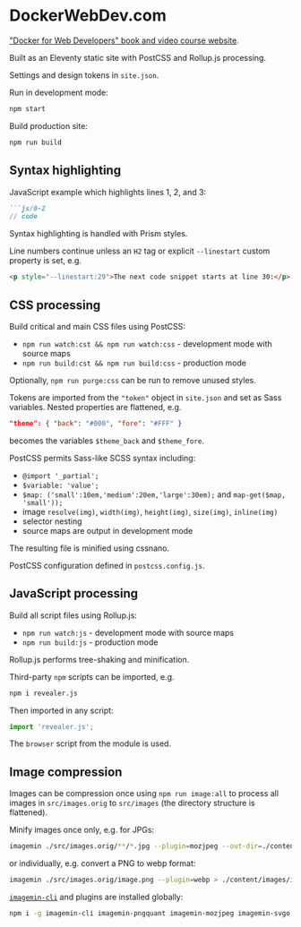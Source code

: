 # DockerWebDev.com

["Docker for Web Developers" book and video course website](https://dockerwebdev.com/).

Built as an Eleventy static site with PostCSS and Rollup.js processing.

Settings and design tokens in `site.json`.

Run in development mode:

```sh
npm start
```

Build production site:

```sh
npm run build
```

## Syntax highlighting

JavaScript example which highlights lines 1, 2, and 3:

```md
```js/0-2
// code
```

Syntax highlighting is handled with Prism styles.

Line numbers continue unless an `H2` tag or explicit `--linestart` custom property is set, e.g.

```html
<p style="--linestart:29">The next code snippet starts at line 30:</p>
```


## CSS processing

Build critical and main CSS files using PostCSS:

* `npm run watch:cst && npm run watch:css` - development mode with source maps
* `npm run build:cst && npm run build:css` - production mode

Optionally, `npm run purge:css` can be run to remove unused styles.

Tokens are imported from the `"token"` object in `site.json` and set as Sass variables. Nested properties are flattened, e.g.

```json
"theme": { "back": "#000", "fore": "#FFF" }
```

becomes the variables `$theme_back` and `$theme_fore`.

PostCSS permits Sass-like SCSS syntax including:

* `@import '_partial';`
* `$variable: 'value';`
* `$map: ('small':10em,'medium':20em,'large':30em);` and `map-get($map, 'small'));`
* image `resolve(img)`, `width(img)`, `height(img)`, `size(img)`, `inline(img)`
* selector nesting
* source maps are output in development mode

The resulting file is minified using cssnano.

PostCSS configuration defined in `postcss.config.js`.


## JavaScript processing

Build all script files using Rollup.js:

* `npm run watch:js` - development mode with source maps
* `npm run build:js` - production mode

Rollup.js performs tree-shaking and minification.

Third-party `npm` scripts can be imported, e.g.

```sh
npm i revealer.js
```

Then imported in any script:

```js
import 'revealer.js';
```

The `browser` script from the module is used.


## Image compression

Images can be compression once using `npm run image:all` to process all images in `src/images.orig` to `src/images` (the directory structure is flattened).

Minify images once only, e.g. for JPGs:

```sh
imagemin ./src/images.orig/**/*.jpg --plugin=mozjpeg --out-dir=./content/images
```

or individually, e.g. convert a PNG to webp format:

```sh
imagemin ./src/images.orig/image.png --plugin=webp > ./content/images/image.webp
```

[`imagemin-cli`](https://www.npmjs.com/package/imagemin-cli) and plugins are installed globally:

```sh
npm i -g imagemin-cli imagemin-pngquant imagemin-mozjpeg imagemin-svgo imagemin-webp
```
